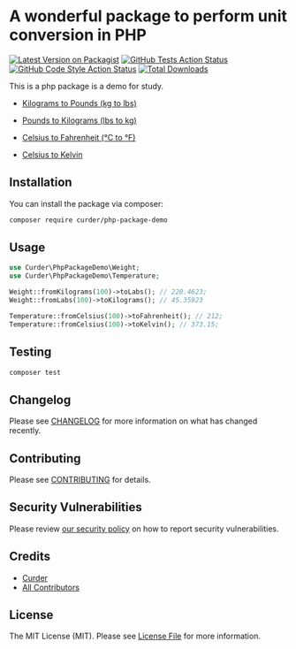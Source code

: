 # A wonderful package to perform unit conversion in PHP

[![Latest Version on Packagist](https://img.shields.io/packagist/v/curder/php-package-demo.svg?style=flat-square)](https://packagist.org/packages/curder/php-package-demo)
[![GitHub Tests Action Status](https://img.shields.io/github/workflow/status/curder/php-package-demo/Tests?label=tests)](https://github.com/curder/php-package-demo/actions?query=workflow%3ATests+branch%3Amaster)
[![GitHub Code Style Action Status](https://img.shields.io/github/workflow/status/curder/php-package-demo/Check%20&%20fix%20styling?label=code%20style)](https://github.com/curder/php-package-demo/actions?query=workflow%3A"Check+%26+fix+styling"+branch%3Amaster)
[![Total Downloads](https://img.shields.io/packagist/dt/curder/php-package-demo.svg?style=flat-square)](https://packagist.org/packages/curder/php-package-demo)


This is a php package is a demo for study.

- [Kilograms to Pounds (kg to lbs)](https://www.metric-conversions.org/weight/kilograms-to-pounds.htm)
- [Pounds to Kilograms (lbs to kg)](https://www.metric-conversions.org/weight/pounds-to-kilograms.htm)

- [Celsius to Fahrenheit (°C to °F)](https://www.metric-conversions.org/temperature/celsius-to-fahrenheit.htm)
- [Celsius to Kelvin](https://www.metric-conversions.org/temperature/celsius-to-kelvin.htm)

## Installation

You can install the package via composer:

```bash 
composer require curder/php-package-demo
```

## Usage

```php
use Curder\PhpPackageDemo\Weight;
use Curder\PhpPackageDemo\Temperature;

Weight::fromKilograms(100)->toLabs(); // 220.4623;
Weight::fromLabs(100)->toKilograms(); // 45.35923

Temperature::fromCelsius(100)->toFahrenheit(); // 212;
Temperature::fromCelsius(100)->toKelvin(); // 373.15; 
```

## Testing

```bash
composer test
```

## Changelog

Please see [CHANGELOG](CHANGELOG.md) for more information on what has changed recently.

## Contributing

Please see [CONTRIBUTING](.github/CONTRIBUTING.md) for details.

## Security Vulnerabilities

Please review [our security policy](../../security/policy) on how to report security vulnerabilities.

## Credits

- [Curder](https://github.com/curder)
- [All Contributors](../../contributors)

## License

The MIT License (MIT). Please see [License File](LICENSE.md) for more information.
